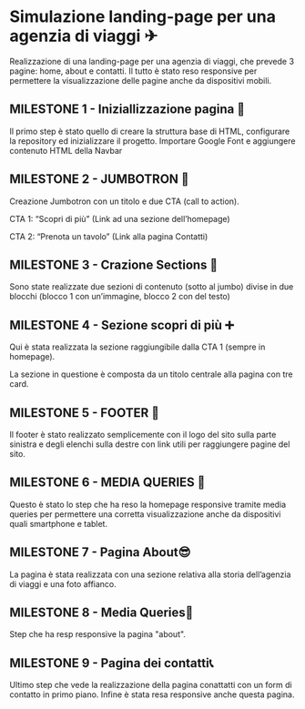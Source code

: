 # Simulazione landing-page per una agenzia di viaggi ✈

Realizzazione di una landing-page per una agenzia di viaggi, che prevede 3 pagine: home, about e contatti. Il tutto è stato reso responsive per permettere la visualizzazione delle pagine anche da dispositivi mobili.

## MILESTONE 1 - Iniziallizzazione pagina 🏁

Il primo step è stato quello di creare la struttura base di HTML, configurare la repository ed inizializzare il progetto. Importare Google Font e aggiungere contenuto HTML della Navbar

## MILESTONE 2 - JUMBOTRON 🤖

Creazione Jumbotron con un titolo e due CTA (call to action).

CTA 1: “Scopri di più” (Link ad una sezione dell’homepage)

CTA 2: “Prenota un tavolo” (Link alla pagina Contatti)

## MILESTONE 3 - Crazione Sections 🔲

Sono state realizzate due sezioni di contenuto (sotto al jumbo) divise in due blocchi (blocco 1 con un’immagine, blocco 2 con del testo)

## MILESTONE 4 - Sezione scopri di più ➕

Qui è stata realizzata la sezione raggiungibile dalla CTA 1 (sempre in homepage).

La sezione in questione è composta da un titolo centrale alla pagina con tre card.

## MILESTONE 5 - FOOTER 👣

Il footer è stato realizzato semplicemente con il logo del sito sulla parte sinistra e degli elenchi sulla destre con link utili per raggiungere pagine del sito.

## MILESTONE 6 - MEDIA QUERIES 📱

Questo è stato lo step che ha reso la homepage responsive tramite media queries per permettere una corretta visualizzazione anche da dispositivi quali smartphone e tablet.

## MILESTONE 7 - Pagina About😎

La pagina è stata realizzata con una sezione relativa alla storia dell’agenzia di viaggi e una foto affianco.

## MILESTONE 8 - Media Queries📱

Step che ha resp responsive la pagina "about".

## MILESTONE 9 - Pagina dei contatti📞

Ultimo step che vede la realizzazione della pagina conattatti con un form di contatto in primo piano. Infine è stata resa responsive anche questa pagina.
